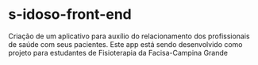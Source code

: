 # s-idoso-front-end
Criação de um aplicativo para auxílio do relacionamento dos profissionais de saúde com seus pacientes. Este app está sendo desenvolvido como projeto para estudantes de Fisioterapia da Facisa-Campina Grande 
